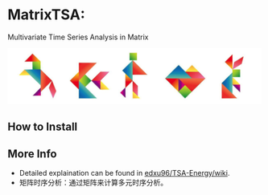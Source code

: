 # MatrixTSA:

Multivariate Time Series Analysis in Matrix

![](./images/tangram_1.png)

## How to Install



## More Info

- Detailed explaination can be found in [edxu96/TSA-Energy/wiki](https://github.com/edxu96/TSA-Energy/wiki/1-Home).
- 矩阵时序分析：通过矩阵来计算多元时序分析。
